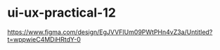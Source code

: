 # ui-ux-practical-12
https://www.figma.com/design/EgJVVFIUm09PWtPHn4vZ3a/Untitled?t=wppwieC4MDiHRtdY-0
